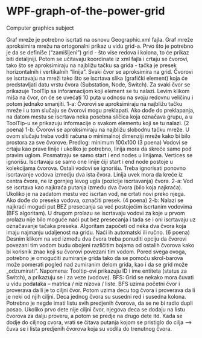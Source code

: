# WPF-graph-of-the-power-grid
Computer graphics subject

Graf mreže je potrebno iscrtati na osnovu Geographic.xml fajla.
Graf mreže aproksimira mrežu na ortogonalni prikaz u vidu grid-a. Prvo što je potrebno je da se
definiše (“zamišljeni”) grid - što vise redova i kolona, to će prikaz biti detaljniji. Potom se učitavaju
koordinate iz xml fajla i crtaju se čvorovi, tako što se aproksimiraju na najbližu tačku sa grida - tačka
je presek horizontalnih i vertikalnih “linija”.
Svaki čvor se aproksimira na grid. Čvorovi se iscrtavaju na mreži tako što se iscrtava slika (grafički
element) koja će predstavljati datu vrstu čvora (Substation, Node, Switch). Za svaki čvor se prikazuje
ToolTip sa inforamacijom koji element se tu nalazi. Levim klikom miša na čvor, on će se uvećati 10
puta u odnosu na svoju redovnu veličinu i potom jednako smanjiti.
1-a: Čvorovi se aproksimiraju na najbližu tačku mreže i u tom slučaju se čvorovi mogu preklapati. Ako
dođe do preklapanja, na datom mestu se iscrtava neka posebna sličica koja označava grupu, a u
ToolTip-u se prikazuju informacije o svakom elementu koji se tu nalazi. (2 poena)
1-b: Čvorovi se aproksimiraju na najbližu slobodnu tačku mreže. U ovom slučaju treba voditi računa
o minimalnoj dimenziji mreže kako bi bilo prostora za sve čvorove.
Predlog: minimum 100x100 (3 poena)
Vodovi se crtaju kao prave linije i ukoliko je potrebno, linija mora da skreće samo pod pravim uglom.
Posmatraju se samo start i end nodes u linijama. Vertices se ignorišu. Iscrtavaju se samo one linije čiji
start i end node postoje u kolekcijama čvorova. Ostali vodovi se ignorišu. Treba ignorisati ponovno
iscrtavanje vodova izmedju dva ista čvora. Linija uvek mora da kreće iz centra čvora, ne iz gornjeg
levog ugla (pozicije iscrtavanja) čvora.
2-a: Vod se iscrtava kao najkraća putanja između dva čvora (bilo koja najkraća). Ukoliko je na
zadatom mestu već iscrtan vod, ne crtati novi preko njega. Ako dođe do preseka vodova, označiti
presek. (4 poena)
2-b: Nalazi se najkraći mogući put BEZ presecanja sa već postojećim iscrtanim vodovima (BFS
algoritam). U drugom prolazu se iscrtavaju vodovi za koje u prvom prolazu nije bilo moguće naći put
bez presecanja i tada se i oni iscrtavaju uz označavanje tačaka preseka. Algoritam započeti od neka
dva čvora koja imaju najmanju udaljenost na gridu. Naći ih automatski ili ručno. (6 poena)
Desnim klikom na vod između dva čvora treba ponuditi opciju da čvorovi povezani tim vodom budu
obojeni različitim bojama od ostalih čvorova kako bi korisnik znao koji su čvorovi povezani tim
vodom.
Pored svega ovoga, potrebno je omogućiti zumiranje grida tako da se pomoću skrol-barova može
pomerati pogled nad zumiranim delom grida, kao i da se grid može „odzumirati“.
Napomena: Tooltip-ovi prikazuju ID i ime entiteta (status za Switch), a prikazuju se i za veze
(vodove).
BFS: Grid se nekako mora čuvati u vidu podataka – matrica / niz nizova / liste. BFS uzima početni
čvor i proverava da li je to ciljni čvor. Potom uzima decu tog čvora i proverava da li je neki od njih
ciljni. Deca jednog čvora su susedni red i susedna kolona. Potrebno je negde imati listu svih
predjenih čvorova, da se ne bi radio dupli posao. Ukoliko prvo dete nije ciljni čvor, njegova deca se
dodaju na listu čvorova za dalju proveru, a potom se predje na drugo dete itd. Kada se dodje do
ciljnog cvora, vrati se čitava putanja kojom se pristiglo do cilja –> čuva se i lista predjenih čvorova
koja su vodila do trenutnog čvora. 
